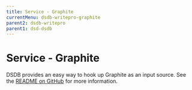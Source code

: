 ```yaml
---
title: Service - Graphite
currentMenu: dsdb-writepro-graphite
parent2: dsdb-writepro
parent1: dsd-dsdb
---
```


# Service - Graphite

DSDB provides an easy way to hook up Graphite as an input source.
See the [README on GitHub](https://github.com/dasudian/dsdb/blob/master/services/graphite/README.md) for more information.
